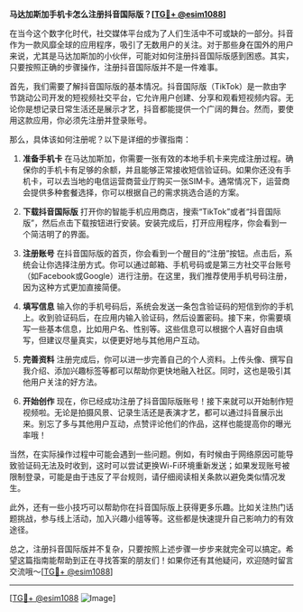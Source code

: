 **马达加斯加手机卡怎么注册抖音国际版？[[TG💪+ @esim1088](https://t.me/s/esim1088)]**

在当今这个数字化时代，社交媒体平台成为了人们生活中不可或缺的一部分。抖音作为一款风靡全球的应用程序，吸引了无数用户的关注。对于那些身在国外的用户来说，尤其是马达加斯加的小伙伴，可能对如何注册抖音国际版感到困惑。其实，只要按照正确的步骤操作，注册抖音国际版并不是一件难事。

首先，我们需要了解抖音国际版的基本情况。抖音国际版（TikTok）是一款由字节跳动公司开发的短视频社交平台，它允许用户创建、分享和观看短视频内容。无论你是想记录日常生活还是展示才艺，抖音都能提供一个广阔的舞台。然而，要使用这款应用，你必须先注册并登录账号。

那么，具体该如何注册呢？以下是详细的步骤指南：

1. **准备手机卡**
   在马达加斯加，你需要一张有效的本地手机卡来完成注册过程。确保你的手机卡有足够的余额，并且能够正常接收短信验证码。如果你还没有手机卡，可以去当地的电信运营商营业厅购买一张SIM卡。通常情况下，运营商会提供多种套餐选择，你可以根据自己的需求挑选合适的方案。

2. **下载抖音国际版**
   打开你的智能手机应用商店，搜索“TikTok”或者“抖音国际版”，然后点击下载按钮进行安装。安装完成后，打开应用程序，你会看到一个简洁明了的界面。

3. **注册账号**
   在抖音国际版的首页，你会看到一个醒目的“注册”按钮。点击后，系统会让你选择注册方式。你可以通过邮箱、手机号码或是第三方社交平台账号（如Facebook或Google）进行注册。在这里，我们推荐使用手机号码注册，因为这种方式更加直接简便。

4. **填写信息**
   输入你的手机号码后，系统会发送一条包含验证码的短信到你的手机上。收到验证码后，在应用内输入验证码，然后设置密码。接下来，你需要填写一些基本信息，比如用户名、性别等。这些信息可以根据个人喜好自由填写，但建议尽量真实，以便更好地与其他用户互动。

5. **完善资料**
   注册完成后，你可以进一步完善自己的个人资料。上传头像、撰写自我介绍、添加兴趣标签等都可以帮助你更快地融入社区。同时，这也是吸引其他用户关注的好方法。

6. **开始创作**
   现在，你已经成功注册了抖音国际版账号！接下来就可以开始制作短视频啦。无论是拍摄风景、记录生活还是表演才艺，都可以通过抖音展示出来。别忘了多与其他用户互动，点赞评论他们的作品，这样也能提高你的曝光率哦！

当然，在实际操作过程中可能会遇到一些问题。例如，有时候由于网络原因可能导致验证码无法及时收到，这时可以尝试更换Wi-Fi环境重新发送；如果发现账号被限制登录，可能是由于违反了平台规则，请仔细阅读相关条款以避免类似情况发生。

此外，还有一些小技巧可以帮助你在抖音国际版上获得更多乐趣。比如关注热门话题挑战，参与线上活动，加入兴趣小组等等。这些都是快速提升自己影响力的有效途径。

总之，注册抖音国际版并不复杂，只要按照上述步骤一步步来就完全可以搞定。希望这篇指南能帮助到正在寻找答案的朋友们！如果你还有其他疑问，欢迎随时留言交流哦～[[TG💪+ @esim1088](https://t.me/s/esim1088)]

---

[[TG💪+ @esim1088](https://t.me/s/esim1088) ![Image](https://i.postimg.cc/4NQfJmqS/Snipaste-2025-05-13-00-14-12.png)]